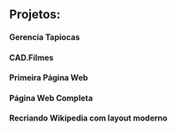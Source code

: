 ## Projetos:

#### Gerencia Tapiocas
#### CAD.Filmes
#### Primeira Página Web
#### Página Web Completa
#### Recriando Wikipedia com layout moderno
